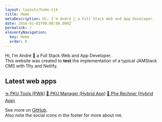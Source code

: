 ```yaml
---
layout: layouts/home.njk
title: Home
metaDescription: Hi, I'm André 👋 a Full Stack Web and App Developer.
date: 2016-01-01T00:00:00.000Z
permalink: /
eleventyNavigation:
  key: Home
  order: 0
---
```


Hi, I'm André 👋 a Full Stack Web and App Developer.\
This website was created to **test** the implementation of a typical JAMStack CMS with 11ty and Netlify.

## Latest web apps

[☕ PKU Tools (PWA)](https://pkutools.com/)
[🍴 PKU Manager (Hybrid App)](https://pkumanager.com/)
[📝 Phe Rechner (Hybrid App)](https://pherechner.de/)

See more on [GitHub](https://github.com/andrereus).\
Also note the social icons in the footer for more about me.
